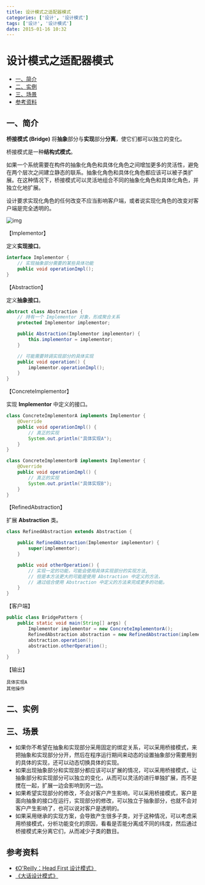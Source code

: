 ```yaml
---
title: 设计模式之适配器模式
categories: ['设计', '设计模式']
tags: ['设计', '设计模式']
date: 2015-01-16 10:32
---
```


# 设计模式之适配器模式

<!-- TOC depthFrom:2 depthTo:3 -->

- [一、简介](#一简介)
- [二、实例](#二实例)
- [三、场景](#三场景)
- [参考资料](#参考资料)

<!-- /TOC -->

## 一、简介

**桥接模式 (Bridge)** 将**抽象**部分与**实现**部分**分离**，使它们都可以独立的变化。

桥接模式是一种**结构式模式**。

如果一个系统需要在构件的抽象化角色和具体化角色之间增加更多的灵活性，避免在两个层次之间建立静态的联系。抽象化角色和具体化角色都应该可以被子类扩展。在这种情况下，桥接模式可以灵活地组合不同的抽象化角色和具体化角色，并独立化地扩展。

设计要求实现化角色的任何改变不应当影响客户端，或者说实现化角色的改变对客户端是完全透明的。

![img](http://dunwu.test.upcdn.net/snap/20200725150616.png)

【Implementor】

定义**实现接口**。

```java
interface Implementor {
    // 实现抽象部分需要的某些具体功能
    public void operationImpl();
}
```

【Abstraction】

定义**抽象接口**。

```java
abstract class Abstraction {
    // 持有一个 Implementor 对象，形成聚合关系
    protected Implementor implementor;

    public Abstraction(Implementor implementor) {
        this.implementor = implementor;
    }

    // 可能需要转调实现部分的具体实现
    public void operation() {
        implementor.operationImpl();
    }
}
```

【ConcreteImplementor】

实现 **Implementor** 中定义的接口。

```java
class ConcreteImplementorA implements Implementor {
    @Override
    public void operationImpl() {
        // 真正的实现
        System.out.println("具体实现A");
    }
}

class ConcreteImplementorB implements Implementor {
    @Override
    public void operationImpl() {
        // 真正的实现
        System.out.println("具体实现B");
    }
}
```

【RefinedAbstraction】

扩展 **Abstraction** 类。

```java
class RefinedAbstraction extends Abstraction {

    public RefinedAbstraction(Implementor implementor) {
        super(implementor);
    }

    public void otherOperation() {
        // 实现一定的功能，可能会使用具体实现部分的实现方法,
        // 但是本方法更大的可能是使用 Abstraction 中定义的方法，
        // 通过组合使用 Abstraction 中定义的方法来完成更多的功能。
    }
}
```

【客户端】

```java
public class BridgePattern {
    public static void main(String[] args) {
        Implementor implementor = new ConcreteImplementorA();
        RefinedAbstraction abstraction = new RefinedAbstraction(implementor);
        abstraction.operation();
        abstraction.otherOperation();
    }
}
```

【输出】

```
具体实现A
其他操作
```

## 二、实例

## 三、场景

- 如果你不希望在抽象和实现部分采用固定的绑定关系，可以采用桥接模式，来把抽象和实现部分分开，然后在程序运行期间来动态的设置抽象部分需要用到的具体的实现，还可以动态切换具体的实现。
- 如果出现抽象部分和实现部分都应该可以扩展的情况，可以采用桥接模式，让抽象部分和实现部分可以独立的变化，从而可以灵活的进行单独扩展，而不是搅在一起，扩展一边会影响到另一边。
- 如果希望实现部分的修改，不会对客户产生影响，可以采用桥接模式，客户是面向抽象的接口在运行，实现部分的修改，可以独立于抽象部分，也就不会对客户产生影响了，也可以说对客户是透明的。
- 如果采用继承的实现方案，会导致产生很多子类，对于这种情况，可以考虑采用桥接模式，分析功能变化的原因，看看是否能分离成不同的纬度，然后通过桥接模式来分离它们，从而减少子类的数目。

## 参考资料

- [《O'Reilly：Head First 设计模式》](https://item.jd.com/10100236.html)
- [《大话设计模式》](https://item.jd.com/10079261.html)
